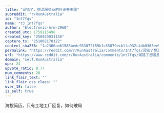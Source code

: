 ```yaml
---
title: "润错了，想混服务业的应该去美国"
subreddit: "r/RunAustralia"
id: "1nt7fqs"
name: "t3_1nt7fqs"
author: "Electronic-Arm-3960"
created_utc: 1759115498
created_key: "250929031138"
capture_ts: "251002170122"
content_sha256: "1a2366ae61588bede933072f59b1c85079ecb1fa932c4db0365ee51ea4cb2464"
permalink: "https://reddit.com/r/RunAustralia/comments/1nt7fqs/润错了想混服务业的应该去美国/"
url: "https://www.reddit.com/r/RunAustralia/comments/1nt7fqs/润错了想混服务业的应该去美国/"
domain: "self.RunAustralia"
ups: 24
upvote_ratio: 0.77
num_comments: 28
link_flair_text: ""
link_flair_css_class: ""
over_18: false
is_self: true
---
```


海投简历，只有工地工厂回复，如何破局
